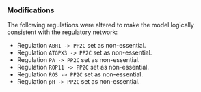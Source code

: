 ### Modifications

The following regulations were altered to make the model logically consistent
with the regulatory network:

 - Regulation `ABH1 -> PP2C` set as non-essential.
 - Regulation `ATGPX3 -> PP2C` set as non-essential.
 - Regulation `PA -> PP2C` set as non-essential.
 - Regulation `ROP11 -> PP2C` set as non-essential.
 - Regulation `ROS -> PP2C` set as non-essential.
 - Regulation `pH -> PP2C` set as non-essential.